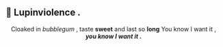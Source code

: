 ## 🍓 Lupinviolence .
<p align="center">
Cloaked in <em>bubblegum</em> , taste <strong>sweet</strong> and last so <strong>long</strong>
  You know I want it , <strong><em>you know I want it .</em></strong>
</p>
